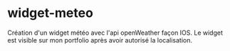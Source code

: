 # widget-meteo
Création d'un widget météo avec l'api openWeather façon IOS. Le widget est visible sur mon portfolio après avoir autorisé la localisation.
